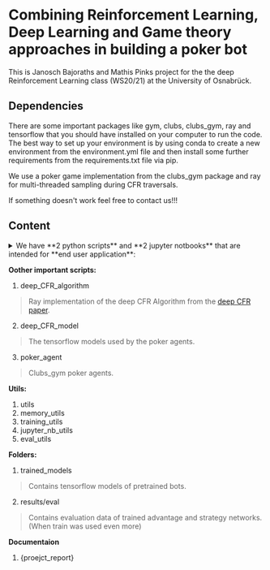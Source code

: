 # Combining Reinforcement Learning, Deep Learning and Game theory approaches in building a poker bot

This is Janosch Bajoraths and Mathis Pinks project for the the deep Reinforcement Learning class (WS20/21) at the University of Osnabrück.

## Dependencies

There are some important packages like gym, clubs, clubs_gym, ray and tensorflow that you should have installed on your computer to run the code. The best way to set up your environment is by using conda to create a new environment from the environment.yml file and then install some further requirements from the requirements.txt file via pip.

We use a poker game implementation from the clubs_gym package and ray for multi-threaded sampling during CFR traversals.

If something doesn't work feel free to contact us!!!

## Content


<details>
<summary>We have **2 python scripts** and **2 jupyter notbooks** that are intended for **end user application**:</summary>
1. main
> The core deep CFR algorithm implemented according to the [deep CFR paper](https://arxiv.org/abs/1811.00164]). Set preferred parameters within the script (preset ones are standard ones used by us) and run it from your terminal. It will train and save both players trained advantage models and loss during each CFR iteration as well as the strategy model at the end of the CFR algorithm. Creates memory files for the data that was produced during the game traversal. 

2. test_poker_bot
> A Jupyter Notebook that is used to evaluate pretrained bots, just define your model paths and you are good to go.
> Includes different **rendering modis**: The *Terminal* one outputs the current game into the Notebook terminal, in the *Display* one a browser can be used to render the current game (+ live plot of rewards in terminal) and you can also switch it off.

3. play_against_bot
> With this Notebook you can play against a trained bot, while getting 'assistance' from the bot by receiving information about the choices he would have made in your situation.
> Also includes different rendering modis. 

4. eval_bot
> Python script to evaluate several bots at once. Just set your parameters at the top and you are good to got (predefined parameters also work).
</details>

**Oother important scripts:**
1. deep_CFR_algorithm
> Ray implementation of the deep CFR Algorithm from the [deep CFR paper](https://arxiv.org/abs/1811.00164]).

2. deep_CFR_model
> The tensorflow models used by the poker agents.

3. poker_agent
> Clubs_gym poker agents.

**Utils:**
1. utils
2. memory_utils
3. training_utils
4. jupyter_nb_utils
5. eval_utils

**Folders:**
1. trained_models
> Contains tensorflow models of pretrained bots.

2. results/eval
> Contains evaluation data of trained advantage and strategy networks. (When train was used even more)

**Documentaion**

1. {proejct_report}

